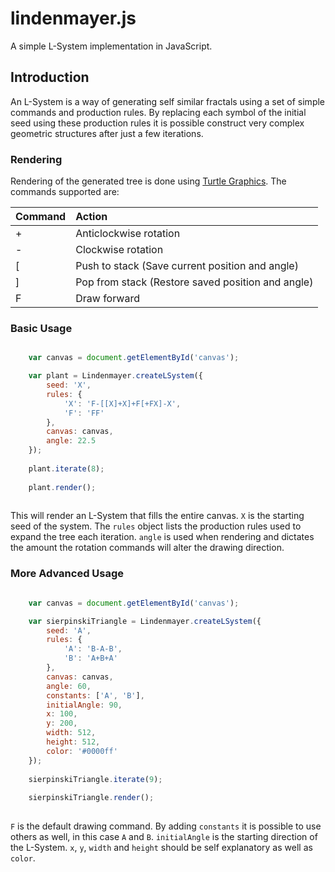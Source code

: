 # lindenmayer.js

A simple L-System implementation in JavaScript.

## Introduction

An L-System is a way of generating self similar fractals using a set of simple commands and production rules. By replacing each symbol of the initial seed using these production rules it is possible construct very complex geometric structures after just a few iterations.

### Rendering

Rendering of the generated tree is done using [Turtle Graphics](http://en.wikipedia.org/wiki/Turtle_graphics). The commands supported are:

| Command | Action
| -       |:-
| \+      | Anticlockwise rotation 
| \-      | Clockwise rotation      
| \[      | Push to stack (Save current position and angle) 
| \]      | Pop from stack (Restore saved position and angle) 
| F       | Draw forward


### Basic Usage


```javascript

	var canvas = document.getElementById('canvas');

    var plant = Lindenmayer.createLSystem({
        seed: 'X',
        rules: {
            'X': 'F-[[X]+X]+F[+FX]-X',
            'F': 'FF'
        },
        canvas: canvas,
        angle: 22.5
    });
    
    plant.iterate(8);
    
    plant.render();
    
```

This will render an L-System that fills the entire canvas. `X` is the starting seed of the system. The `rules` object lists the production rules used to expand the tree each iteration. `angle` is used when rendering and dictates the amount the rotation commands will alter the drawing direction.

### More Advanced Usage


```javascript

	var canvas = document.getElementById('canvas');

    var sierpinskiTriangle = Lindenmayer.createLSystem({
        seed: 'A',
        rules: {
            'A': 'B-A-B',
            'B': 'A+B+A'
        },
        canvas: canvas,
        angle: 60,
        constants: ['A', 'B'],
        initialAngle: 90,
        x: 100,
        y: 200,
        width: 512,
        height: 512,
        color: '#0000ff'
    });
    
    sierpinskiTriangle.iterate(9);
    
    sierpinskiTriangle.render();
    
```

`F` is the default drawing command. By adding `constants` it is possible to use others as well, in this case `A` and `B`. `initialAngle` is the starting direction of the L-System. `x`, `y`, `width` and `height` should be self explanatory as well as `color`.

